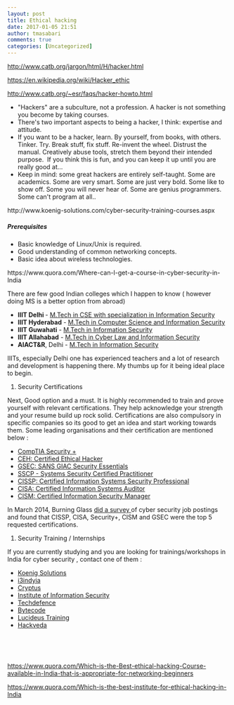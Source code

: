 ```yaml
---
layout: post
title: Ethical hacking
date: 2017-01-05 21:51
author: tmasabari
comments: true
categories: [Uncategorized]
---
```

http://www.catb.org/jargon/html/H/hacker.html

https://en.wikipedia.org/wiki/Hacker_ethic

http://www.catb.org/~esr/faqs/hacker-howto.html
<ul>
 	<li>"Hackers" are a subculture, not a profession. A hacker is not something you become by taking courses.</li>
 	<li>There's two important aspects to being a hacker, I think: expertise and attitude.</li>
 	<li>If you want to be a hacker, learn. By yourself, from books, with others. Tinker. Try. Break stuff, fix stuff. Re-invent the wheel. Distrust the manual. Creatively abuse tools, stretch them beyond their intended purpose.  If you think this is fun, and you can keep it up until you are really good at...</li>
 	<li>Keep in mind: some great hackers are entirely self-taught. Some are academics. Some are very smart. Some are just very bold. Some like to show off. Some you will never hear of. Some are genius programmers. Some can't program at all..</li>
</ul>
http://www.koenig-solutions.com/cyber-security-training-courses.aspx
<h5 id="ctl00_ContentPlaceHolder1_pre">Prerequisites</h5>
<ul>
 	<li>Basic knowledge of Linux/Unix is required.</li>
 	<li>Good understanding of common networking concepts.</li>
 	<li>Basic idea about wireless technologies.</li>
</ul>
https://www.quora.com/Where-can-I-get-a-course-in-cyber-security-in-India
<p class="qtext_para">There are few good Indian colleges which I happen to know ( however doing MS is a better option from abroad)</p>

<ul>
 	<li><b>IIIT Delhi </b>- <span class="qlink_container"><a class="external_link" href="https://www.iiitd.ac.in/" target="_blank" rel="noopener nofollow" data-qt-tooltip="iiitd.ac.in" data-tooltip="attached">M.Tech in CSE with specialization in Information Security</a></span></li>
 	<li><b>IIIT Hyderabad</b> - <span class="qlink_container"><a class="external_link" href="http://www.iiit.ac.in/academics/postgraduate/mtech/csis/" target="_blank" rel="noopener nofollow" data-qt-tooltip="iiit.ac.in" data-tooltip="attached">M.Tech in Computer Science and Information Security</a></span></li>
 	<li><b>IIIT Guwahati</b> - <span class="qlink_container"><a class="external_link" href="http://iiitg.ac.in/" target="_blank" rel="noopener nofollow" data-qt-tooltip="iiitg.ac.in">M.Tech in Information Security</a></span></li>
 	<li><b>IIIT Allahabad</b> - <span class="qlink_container"><a class="external_link" href="https://clis.iiita.ac.in/academics.html" target="_blank" rel="noopener nofollow" data-qt-tooltip="iiita.ac.in" data-tooltip="attached">M.Tech in Cyber Law and Information Security</a></span></li>
 	<li><b>AIACT&amp;R</b>, Delhi - <span class="qlink_container"><a class="external_link" href="http://aiactr.ac.in/" target="_blank" rel="noopener nofollow" data-qt-tooltip="aiactr.ac.in">M.Tech in Information Security</a></span></li>
</ul>
<p class="qtext_para">IIITs, especially Delhi one has experienced teachers and a lot of research and development is happening there. My thumbs up for it being ideal place to begin.</p>

<ol>
 	<li>Security Certifications</li>
</ol>
<p class="qtext_para">Next, Good option and a must. It is highly recommended to train and prove yourself with relevant certifications. They help acknowledge your strength and your resume build up rock solid. Certifications are also compulsory in specific companies so its good to get an idea and start working towards them. Some leading organisations and their certification are mentioned below :</p>

<ul>
 	<li><span class="qlink_container"><a class="external_link" href="http://certification.comptia.org/getCertified/certifications/security.aspx" target="_blank" rel="noopener nofollow" data-qt-tooltip="comptia.org">CompTIA Security +</a></span></li>
 	<li><span class="qlink_container"><a class="external_link" href="https://www.eccouncil.org/programs/certified-ethical-hacker-ceh/" target="_blank" rel="noopener nofollow" data-qt-tooltip="eccouncil.org">CEH: Certified Ethical Hacker</a></span></li>
 	<li><span class="qlink_container"><a class="external_link" href="http://www.giac.org/certification/security-essentials-gsec" target="_blank" rel="noopener nofollow" data-qt-tooltip="giac.org">GSEC: SANS GIAC Security Essentials</a></span></li>
 	<li><span class="qlink_container"><a class="external_link" href="https://www.isc2.org/sscp/default.aspx" target="_blank" rel="noopener nofollow" data-qt-tooltip="isc2.org">SSCP - Systems Security Certified Practitioner</a></span></li>
 	<li><span class="qlink_container"><a class="external_link" href="https://www.isc2.org/cissp/default.aspx" target="_blank" rel="noopener nofollow" data-qt-tooltip="isc2.org">CISSP: Certified Information Systems Security Professional</a></span></li>
 	<li><span class="qlink_container"><a class="external_link" href="http://www.isaca.org/Certification/CISA-Certified-Information-Systems-Auditor/Pages/default.aspx" target="_blank" rel="noopener" data-qt-tooltip="isaca.org">CISA: Certified Information Systems Auditor</a></span></li>
 	<li><span class="qlink_container"><a class="external_link" href="http://www.isaca.org/Certification/CISM-Certified-Information-security-manager/Pages/default.aspx" target="_blank" rel="noopener" data-qt-tooltip="isaca.org">CISM: Certified Information Security Manager</a></span></li>
</ul>
<p class="qtext_para">In March 2014, Burning Glass <span class="qlink_container"><a class="external_link" href="http://www.burning-glass.com/media/4187/Burning%20Glass%20Report%20on%20Cybersecurity%20Jobs.pdf" target="_blank" rel="noopener nofollow" data-qt-tooltip="burning-glass.com">did a survey </a></span>of cyber security job postings and found that CISSP, CISA, Security+, CISM and GSEC were the top 5 requested certifications.</p>

<ol>
 	<li>Security Training / Internships</li>
</ol>
<p class="qtext_para">If you are currently studying and you are looking for trainings/workshops in India for cyber security , contact one of them :</p>

<ul>
 	<li><span class="qlink_container"><a class="external_link" href="http://www.koenig-solutions.com/cyber-security-training-courses.aspx" target="_blank" rel="noopener nofollow" data-qt-tooltip="koenig-solutions.com" data-tooltip="attached">Koenig Solutions</a></span></li>
 	<li><span class="qlink_container"><a class="external_link" href="http://www.i3indyatechnologies.com/training/summer-training/ethical-hacking-cyber-security-delhi.html" target="_blank" rel="noopener nofollow" data-qt-tooltip="i3indyatechnologies.com">i3indyia</a></span></li>
 	<li><span class="qlink_container"><a class="external_link" href="http://www.cryptus.in/" target="_blank" rel="noopener nofollow" data-qt-tooltip="cryptus.in">Cryptus</a></span></li>
 	<li><span class="qlink_container"><a class="external_link" href="http://www.iisecurity.in/" target="_blank" rel="noopener nofollow" data-qt-tooltip="iisecurity.in" data-tooltip="attached">Institute of Information Security</a></span></li>
 	<li><span class="qlink_container"><a class="external_link" href="http://techdefence.com/ccse.php" target="_blank" rel="noopener nofollow" data-qt-tooltip="techdefence.com">Techdefence</a></span></li>
 	<li><span class="qlink_container"><a class="external_link" href="http://www.bytec0de.com/" target="_blank" rel="noopener nofollow" data-qt-tooltip="bytec0de.com">Bytecode</a></span></li>
 	<li><span class="qlink_container"><a class="external_link" href="http://lucideustraining.com/lceh_grade1.html" target="_blank" rel="noopener nofollow" data-qt-tooltip="lucideustraining.com" data-tooltip="attached">Lucideus Training</a></span></li>
 	<li><span class="qlink_container"><a class="external_link" href="http://hackveda.in/" target="_blank" rel="noopener nofollow" data-qt-tooltip="hackveda.in">Hackveda</a></span></li>
</ul>
&nbsp;

&nbsp;

https://www.quora.com/Which-is-the-Best-ethical-hacking-Course-available-in-India-that-is-appropriate-for-networking-beginners

https://www.quora.com/Which-is-the-best-institute-for-ethical-hacking-in-India

&nbsp;
